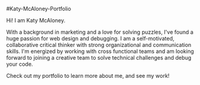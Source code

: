 #Katy-McAloney-Portfolio

Hi! I am Katy McAloney.

With a background in marketing and a love for solving puzzles, I've found a huge passion for web design and debugging. I am a self-motivated, collaborative critical thinker with strong organizational and communication skills. I'm energized by working with cross functional teams and am looking forward to joining a creative team to solve technical challenges and debug your code.


Check out my portfolio to learn more about me, and see my work!
